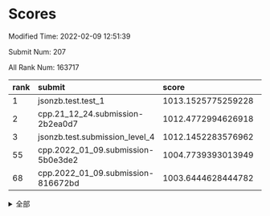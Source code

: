 # Scores

Modified Time: 2022-02-09 12:51:39

Submit Num: 207

All Rank Num: 163717

| rank |               submit               |       score        |       sigma        | pk_num |
| :--- | :--------------------------------- | :----------------- | :----------------- | :----- |
| 1    | jsonzb.test.test_1                 | 1013.1525775259228 | 0.8164961309928292 | 3165   |
| 2    | cpp.21_12_24.submission-2b2ea0d7   | 1012.4772994626918 | 0.7748697938009387 | 3165   |
| 3    | jsonzb.test.submission_level_4     | 1012.1452283576962 | 0.7938013781327111 | 3158   |
| 55   | cpp.2022_01_09.submission-5b0e3de2 | 1004.7739393013949 | 0.7246680029514863 | 3166   |
| 68   | cpp.2022_01_09.submission-816672bd | 1003.6444628444782 | 0.7422650780134017 | 3164   |


<details>
<summary>全部</summary>

| rank |                 submit                 |       score        |       sigma        | pk_num |
| :--- | :------------------------------------- | :----------------- | :----------------- | :----- |
| 1    | jsonzb.test.test_1                     | 1013.1525775259228 | 0.8164961309928292 | 3165   |
| 2    | cpp.21_12_24.submission-2b2ea0d7       | 1012.4772994626918 | 0.7748697938009387 | 3165   |
| 3    | jsonzb.test.submission_level_4         | 1012.1452283576962 | 0.7938013781327111 | 3158   |
| 4    | gobigger.level_3.submission_level_3_22 | 1011.7468095319861 | 0.765515348917729  | 3162   |
| 5    | gobigger.level_3.submission_level_3_24 | 1011.598617482265  | 0.8017293246758388 | 3159   |
| 6    | gobigger.level_3.submission_level_3_34 | 1011.2304587237767 | 0.768538852466309  | 3161   |
| 7    | gobigger.level_3.submission_level_3_19 | 1011.1385336510183 | 0.7799927014677922 | 3163   |
| 8    | gobigger.level_3.submission_level_3_30 | 1011.1152731987826 | 0.7551288928665492 | 3170   |
| 9    | gobigger.level_3.submission_level_3_43 | 1011.0665056401596 | 0.7880543733062536 | 3164   |
| 10   | gobigger.level_3.submission_level_3_29 | 1010.9946858914657 | 0.7606645803248545 | 3163   |
| 11   | gobigger.level_3.submission_level_3_6  | 1010.9665141309247 | 0.7908691078487233 | 3169   |
| 12   | gobigger.level_3.submission_level_3_5  | 1010.8161772490754 | 0.763268617550992  | 3163   |
| 13   | gobigger.level_3.submission_level_3_1  | 1010.7754969375363 | 0.762758856313494  | 3165   |
| 14   | gobigger.level_3.submission_level_3_27 | 1010.7560102189325 | 0.766407159898623  | 3163   |
| 15   | gobigger.level_3.submission_level_3_21 | 1010.730660665098  | 0.7611885379864991 | 3164   |
| 16   | gobigger.level_3.submission_level_3_48 | 1010.7020590306518 | 0.7807905580767803 | 3165   |
| 17   | gobigger.level_3.submission_level_3_38 | 1010.5869979258781 | 0.7688829457223813 | 3166   |
| 18   | gobigger.level_3.submission_level_3_28 | 1010.5472906600689 | 0.7528009004826267 | 3161   |
| 19   | gobigger.level_3.submission_level_3_18 | 1010.4365537369963 | 0.7641147899213769 | 3168   |
| 20   | gobigger.level_3.submission_level_3_36 | 1010.4221739014075 | 0.7758900717947349 | 3160   |
| 21   | gobigger.level_3.submission_level_3_25 | 1010.2879991152512 | 0.761446067907754  | 3167   |
| 22   | gobigger.level_3.submission_level_3_16 | 1010.2849621686722 | 0.7695348061706367 | 3160   |
| 23   | gobigger.level_3.submission_level_3_40 | 1010.2651447259495 | 0.7606006183541997 | 3165   |
| 24   | gobigger.level_3.submission_level_3_42 | 1010.2509689340718 | 0.7580774122159629 | 3160   |
| 25   | gobigger.level_3.submission_level_3_17 | 1010.2375106465838 | 0.7570798210893451 | 3167   |
| 26   | gobigger.level_3.submission_level_3_39 | 1010.2124780515455 | 0.745258541717873  | 3164   |
| 27   | gobigger.level_3.submission_level_3_35 | 1010.1966501044047 | 0.7636440408048232 | 3163   |
| 28   | gobigger.level_3.submission_level_3_47 | 1010.1587980109098 | 0.7636857035534541 | 3170   |
| 29   | gobigger.level_3.submission_level_3_33 | 1010.1391794794963 | 0.7588413417869745 | 3158   |
| 30   | gobigger.level_3.submission_level_3_14 | 1010.1171366226805 | 0.7436610636856621 | 3165   |
| 31   | gobigger.level_3.submission_level_3_7  | 1010.1085990652441 | 0.7330964283930889 | 3159   |
| 32   | gobigger.level_3.submission_level_3_44 | 1010.0952399561525 | 0.7317077118400049 | 3160   |
| 33   | gobigger.level_3.submission_level_3_9  | 1010.0264729439042 | 0.7497489733073355 | 3163   |
| 34   | gobigger.level_3.submission_level_3_8  | 1009.9980959483846 | 0.7710465221723523 | 3162   |
| 35   | gobigger.level_3.submission_level_3_32 | 1009.8925004690282 | 0.7590223621692582 | 3159   |
| 36   | gobigger.level_3.submission_level_3_10 | 1009.7797906275251 | 0.7643182483172587 | 3166   |
| 37   | gobigger.level_3.submission_level_3_4  | 1009.7571868573184 | 0.7488784429978684 | 3163   |
| 38   | gobigger.level_3.submission_level_3_46 | 1009.7289215705048 | 0.7534504645968653 | 3158   |
| 39   | gobigger.level_3.submission_level_3_15 | 1009.7158088926358 | 0.7716954139132498 | 3166   |
| 40   | gobigger.level_3.submission_level_3_11 | 1009.6159656081461 | 0.757674894382804  | 3164   |
| 41   | gobigger.level_3.submission_level_3_37 | 1009.5959767422486 | 0.739469925774482  | 3161   |
| 42   | gobigger.level_3.submission_level_3_41 | 1009.5427920428662 | 0.7396604672013349 | 3167   |
| 43   | gobigger.level_3.submission_level_3_2  | 1009.4790532466737 | 0.7478818149980604 | 3166   |
| 44   | gobigger.level_3.submission_level_3_0  | 1009.4777655693721 | 0.729109668189532  | 3160   |
| 45   | gobigger.level_3.submission_level_3_13 | 1009.353592663003  | 0.746905003025268  | 3161   |
| 46   | gobigger.level_3.submission_level_3_31 | 1009.3457409080773 | 0.7370337400368744 | 3163   |
| 47   | gobigger.level_3.submission_level_3_26 | 1009.2379016632052 | 0.7653095147982506 | 3165   |
| 48   | gobigger.level_3.submission_level_3_23 | 1009.1176330273307 | 0.7557910224879606 | 3166   |
| 49   | gobigger.level_3.submission_level_3_20 | 1009.0781674091165 | 0.7594107426309878 | 3160   |
| 50   | gobigger.level_3.submission_level_3_45 | 1008.7949159279576 | 0.7379195951658861 | 3169   |
| 51   | gobigger.level_3.submission_level_3_49 | 1008.7579209482786 | 0.752381546478402  | 3169   |
| 52   | gobigger.level_3.submission_level_3_12 | 1008.4443732910732 | 0.7370722478160882 | 3168   |
| 53   | gobigger.level_3.submission_level_3_3  | 1008.1142119554572 | 0.7642184748907762 | 3167   |
| 54   | gobigger.level_1.submission_level_1_21 | 1004.774418313804  | 0.7208823577356016 | 3163   |
| 55   | cpp.2022_01_09.submission-5b0e3de2     | 1004.7739393013949 | 0.7246680029514863 | 3166   |
| 56   | gobigger.level_1.submission_level_1_18 | 1004.5949835454597 | 0.7316238325898553 | 3163   |
| 57   | gobigger.level_1.submission_level_1_33 | 1004.4847579824194 | 0.7224771609249654 | 3161   |
| 58   | gobigger.level_1.submission_level_1_38 | 1004.2751225218217 | 0.7169547829218353 | 3164   |
| 59   | gobigger.level_1.submission_level_1_19 | 1004.0689572575235 | 0.7165973704584931 | 3165   |
| 60   | gobigger.level_1.submission_level_1_39 | 1004.0662944359037 | 0.7240987437374996 | 3160   |
| 61   | gobigger.level_1.submission_level_1_13 | 1004.0188749641287 | 0.7159983233079221 | 3164   |
| 62   | gobigger.level_1.submission_level_1_17 | 1003.8557840684393 | 0.725343429969629  | 3163   |
| 63   | gobigger.level_1.submission_level_1_10 | 1003.8027863960489 | 0.7212341536660477 | 3165   |
| 64   | gobigger.level_1.submission_level_1_1  | 1003.7861660030528 | 0.7038297059919232 | 3161   |
| 65   | gobigger.level_1.submission_level_1_43 | 1003.700121363462  | 0.7179227701860278 | 3162   |
| 66   | gobigger.level_1.submission_level_1_20 | 1003.672552245118  | 0.7149273623953357 | 3163   |
| 67   | gobigger.level_1.submission_level_1_41 | 1003.657943349285  | 0.7162122418683279 | 3169   |
| 68   | cpp.2022_01_09.submission-816672bd     | 1003.6444628444782 | 0.7422650780134017 | 3164   |
| 69   | gobigger.level_1.submission_level_1_34 | 1003.6261806533494 | 0.7058714257332356 | 3168   |
| 70   | gobigger.level_1.submission_level_1_40 | 1003.62199570372   | 0.7125881456504197 | 3165   |
| 71   | gobigger.level_1.submission_level_1_45 | 1003.5905653156386 | 0.723009864287382  | 3167   |
| 72   | gobigger.level_1.submission_level_1_49 | 1003.5667734392495 | 0.7269467585929286 | 3168   |
| 73   | gobigger.level_1.submission_level_1_7  | 1003.4566262389416 | 0.7117637368122567 | 3159   |
| 74   | gobigger.level_1.submission_level_1_16 | 1003.4554685561495 | 0.7279133265866922 | 3159   |
| 75   | gobigger.level_1.submission_level_1_42 | 1003.415232970185  | 0.705715702775124  | 3164   |
| 76   | gobigger.level_1.submission_level_1_8  | 1003.4123712746639 | 0.717751957812306  | 3160   |
| 77   | gobigger.level_1.submission_level_1_27 | 1003.3923658145453 | 0.7125774526366171 | 3168   |
| 78   | gobigger.level_1.submission_level_1_46 | 1003.3728525618023 | 0.7192827349307681 | 3160   |
| 79   | gobigger.level_1.submission_level_1_2  | 1003.3337304491362 | 0.7109202663374685 | 3162   |
| 80   | gobigger.level_1.submission_level_1_31 | 1003.3083508162234 | 0.7174404381726414 | 3161   |
| 81   | gobigger.level_1.submission_level_1_4  | 1003.2625516838224 | 0.7326243360666445 | 3164   |
| 82   | gobigger.level_1.submission_level_1_5  | 1003.2602089112062 | 0.7258446317013203 | 3166   |
| 83   | gobigger.level_1.submission_level_1_26 | 1003.1926356608476 | 0.7196035199096165 | 3162   |
| 84   | gobigger.level_1.submission_level_1_14 | 1003.1851936225264 | 0.7162500200594334 | 3164   |
| 85   | gobigger.level_1.submission_level_1_6  | 1003.1670141419111 | 0.7187513733379834 | 3164   |
| 86   | gobigger.level_1.submission_level_1_35 | 1003.0572291520874 | 0.7055878861456644 | 3166   |
| 87   | gobigger.level_1.submission_level_1_37 | 1003.0506825422251 | 0.7224625624604726 | 3164   |
| 88   | gobigger.level_1.submission_level_1_23 | 1003.0149614203124 | 0.7238917417279332 | 3161   |
| 89   | gobigger.level_1.submission_level_1_30 | 1002.9911148725791 | 0.7208539177440755 | 3164   |
| 90   | gobigger.level_1.submission_level_1_0  | 1002.9671581931314 | 0.7241122271559297 | 3163   |
| 91   | gobigger.level_1.submission_level_1_36 | 1002.9454795015171 | 0.7157378040610034 | 3164   |
| 92   | gobigger.level_1.submission_level_1_3  | 1002.9306816070483 | 0.7064514548944463 | 3162   |
| 93   | gobigger.level_1.submission_level_1_29 | 1002.915149833957  | 0.7135452636806209 | 3163   |
| 94   | gobigger.level_1.submission_level_1_11 | 1002.8952329674896 | 0.7212647771359791 | 3167   |
| 95   | gobigger.level_1.submission_level_1_22 | 1002.7865495850799 | 0.7170293697498755 | 3166   |
| 96   | gobigger.level_1.submission_level_1_44 | 1002.7147348873486 | 0.7073930552079571 | 3165   |
| 97   | gobigger.level_1.submission_level_1_15 | 1002.7139409705627 | 0.7266586025305152 | 3166   |
| 98   | gobigger.level_1.submission_level_1_25 | 1002.6967874913946 | 0.7046190470126382 | 3158   |
| 99   | gobigger.level_1.submission_level_1_24 | 1002.634801911807  | 0.7285078243403835 | 3164   |
| 100  | gobigger.level_1.submission_level_1_48 | 1002.5321138767043 | 0.7154225287305903 | 3165   |
| 101  | gobigger.level_1.submission_level_1_12 | 1002.4655554807275 | 0.7062258216580576 | 3160   |
| 102  | gobigger.level_1.submission_level_1_28 | 1002.4473476830975 | 0.7164333087958228 | 3167   |
| 103  | gobigger.level_1.submission_level_1_9  | 1002.3706586865022 | 0.7178237848733908 | 3160   |
| 104  | gobigger.level_1.submission_level_1_32 | 1002.1055943540882 | 0.7212216746865557 | 3166   |
| 105  | gobigger.level_1.submission_level_1_47 | 1002.0971323805632 | 0.7155339501801237 | 3165   |
| 106  | gobigger.random.submission_random_8    | 997.5110430270004  | 0.7124634696113807 | 3168   |
| 107  | gobigger.random.submission_random_30   | 997.4222962696309  | 0.7072442371727654 | 3166   |
| 108  | gobigger.random.submission_random_34   | 997.3783347824807  | 0.7276113038330595 | 3163   |
| 109  | gobigger.random.submission_random_48   | 996.8577680835264  | 0.7133294743467646 | 3164   |
| 110  | gobigger.random.submission_random_31   | 996.8470214366313  | 0.7068260423412018 | 3159   |
| 111  | gobigger.random.submission_random_12   | 996.733166490512   | 0.7083943480296754 | 3164   |
| 112  | gobigger.random.submission_random_19   | 996.6944263778303  | 0.7078432853139003 | 3163   |
| 113  | gobigger.random.submission_random_38   | 996.6195647334891  | 0.7065584725961263 | 3162   |
| 114  | gobigger.random.submission_random_42   | 996.6144208459832  | 0.713280208100923  | 3162   |
| 115  | gobigger.random.submission_random_21   | 996.5586906617757  | 0.7112912645644918 | 3160   |
| 116  | gobigger.random.submission_random_15   | 996.4933878314848  | 0.7089363579403183 | 3163   |
| 117  | gobigger.random.submission_random_26   | 996.4437459489789  | 0.7091350798295291 | 3167   |
| 118  | gobigger.random.submission_random_39   | 996.2497169863134  | 0.7222989250203007 | 3163   |
| 119  | gobigger.random.submission_random_24   | 996.2306446058487  | 0.7147087980224014 | 3163   |
| 120  | gobigger.random.submission_random_49   | 996.2194358436111  | 0.7093960318512829 | 3160   |
| 121  | gobigger.random.submission_random_27   | 996.2015294607403  | 0.7026800141869473 | 3168   |
| 122  | gobigger.random.submission_random_43   | 996.089783927263   | 0.7223218901050543 | 3163   |
| 123  | gobigger.random.submission_random_2    | 996.0825822877824  | 0.6995997747980297 | 3161   |
| 124  | gobigger.random.submission_random_0    | 996.0709540332101  | 0.7075104957737813 | 3158   |
| 125  | gobigger.random.submission_random_5    | 996.0465074326148  | 0.7019684393033123 | 3158   |
| 126  | gobigger.random.submission_random_46   | 996.0327954875439  | 0.7129701875814299 | 3165   |
| 127  | gobigger.random.submission_random_29   | 996.0147522638528  | 0.7122377244170217 | 3167   |
| 128  | gobigger.random.submission_random_33   | 995.9914591353545  | 0.7131731352250851 | 3166   |
| 129  | gobigger.random.submission_random_14   | 995.9482325419453  | 0.697358850332933  | 3157   |
| 130  | gobigger.random.submission_random_25   | 995.8424140718855  | 0.7081081796258735 | 3167   |
| 131  | gobigger.random.submission_random_36   | 995.8246747270755  | 0.7196084716167044 | 3164   |
| 132  | gobigger.random.submission_random_6    | 995.8065776199085  | 0.7221935884607164 | 3166   |
| 133  | gobigger.random.submission_random_44   | 995.7753919831605  | 0.7151120719237154 | 3160   |
| 134  | gobigger.random.submission_random_47   | 995.7582910618682  | 0.7161400917318934 | 3162   |
| 135  | gobigger.random.submission_random_35   | 995.693334807231   | 0.7068779548157746 | 3164   |
| 136  | gobigger.random.submission_random_9    | 995.6628571500282  | 0.7055056603196623 | 3165   |
| 137  | gobigger.random.submission_random_37   | 995.655414657827   | 0.7058143300936369 | 3162   |
| 138  | gobigger.random.submission_random_41   | 995.5781610988922  | 0.7211360162041749 | 3167   |
| 139  | gobigger.random.submission_random_16   | 995.5162701291182  | 0.7142594820208666 | 3158   |
| 140  | gobigger.random.submission_random_22   | 995.3101240040802  | 0.7153819032392699 | 3169   |
| 141  | gobigger.random.submission_random_11   | 995.3053211318061  | 0.7148326955513826 | 3164   |
| 142  | gobigger.random.submission_random_18   | 995.2868083829957  | 0.7105505646470384 | 3168   |
| 143  | gobigger.random.submission_random_7    | 995.2735112318046  | 0.7210977746165527 | 3156   |
| 144  | gobigger.random.submission_random_17   | 995.2560670292454  | 0.7146041851828056 | 3166   |
| 145  | gobigger.random.submission_random_3    | 995.2420850883454  | 0.7084489383335403 | 3164   |
| 146  | gobigger.random.submission_random_1    | 995.1742468340306  | 0.7045720870508134 | 3162   |
| 147  | gobigger.random.submission_random_40   | 995.1630243053313  | 0.7090482904464085 | 3162   |
| 148  | gobigger.random.submission_random_4    | 995.1473770205856  | 0.7127449419253333 | 3161   |
| 149  | gobigger.random.submission_random_10   | 994.960143925411   | 0.7330057473457436 | 3162   |
| 150  | gobigger.random.submission_random_13   | 994.9539556469158  | 0.7221958973391507 | 3165   |
| 151  | gobigger.random.submission_random_23   | 994.7003509916791  | 0.7310896980711192 | 3167   |
| 152  | gobigger.random.submission_random_32   | 994.5139839506753  | 0.7275212794660871 | 3159   |
| 153  | gobigger.random.submission_random_28   | 994.4435872511638  | 0.7111329691104886 | 3162   |
| 154  | gobigger.random.submission_random_45   | 994.2388098200421  | 0.7451303284184416 | 3164   |
| 155  | gobigger.random.submission_random_20   | 994.2332146116994  | 0.7036120201340976 | 3164   |
| 156  | gobigger.level_2.submission_level_2_36 | 993.863569126238   | 0.7436245203208729 | 3163   |
| 157  | gobigger.level_2.submission_level_2_4  | 993.7596496101969  | 0.7360115131261977 | 3165   |
| 158  | gobigger.level_2.submission_level_2_38 | 993.3732967622399  | 0.7319580134241018 | 3161   |
| 159  | gobigger.level_2.submission_level_2_25 | 993.1947004924806  | 0.7415982831508221 | 3164   |
| 160  | gobigger.level_2.submission_level_2_24 | 993.1226945278061  | 0.7309810614836804 | 3160   |
| 161  | gobigger.level_2.submission_level_2_40 | 993.0054580708526  | 0.7389431700750324 | 3163   |
| 162  | gobigger.level_2.submission_level_2_37 | 992.838440318643   | 0.7498528958888538 | 3165   |
| 163  | gobigger.level_2.submission_level_2_34 | 992.7795722063554  | 0.7618356956166025 | 3164   |
| 164  | gobigger.level_2.submission_level_2_22 | 992.7547570169507  | 0.7221726274478343 | 3159   |
| 165  | gobigger.level_2.submission_level_2_14 | 992.7173521606284  | 0.7371393541258648 | 3160   |
| 166  | gobigger.level_2.submission_level_2_32 | 992.6776402478033  | 0.7529723717627371 | 3165   |
| 167  | gobigger.level_2.submission_level_2_19 | 992.6753313716998  | 0.7388542354665489 | 3167   |
| 168  | gobigger.level_2.submission_level_2_49 | 992.4914042760697  | 0.7397866587853047 | 3160   |
| 169  | gobigger.level_2.submission_level_2_1  | 992.4741763635818  | 0.7384586763339376 | 3168   |
| 170  | gobigger.level_2.submission_level_2_2  | 992.438251050514   | 0.750234462340116  | 3164   |
| 171  | gobigger.level_2.submission_level_2_17 | 992.3554934063443  | 0.7355612394488266 | 3163   |
| 172  | gobigger.level_2.submission_level_2_39 | 992.3401272030899  | 0.7544374804849012 | 3165   |
| 173  | gobigger.level_2.submission_level_2_27 | 992.3074887767492  | 0.7386371704903878 | 3169   |
| 174  | gobigger.level_2.submission_level_2_11 | 992.2330907795871  | 0.7532093156476167 | 3166   |
| 175  | gobigger.level_2.submission_level_2_23 | 992.1610833071296  | 0.7385530865747238 | 3165   |
| 176  | gobigger.level_2.submission_level_2_10 | 992.1559394258908  | 0.7645629019511511 | 3169   |
| 177  | gobigger.level_2.submission_level_2_33 | 992.1462558814935  | 0.7536764055556424 | 3168   |
| 178  | gobigger.level_2.submission_level_2_46 | 992.1263895231632  | 0.7520927410229761 | 3163   |
| 179  | gobigger.level_2.submission_level_2_9  | 992.124932729495   | 0.7331702768633148 | 3168   |
| 180  | gobigger.level_2.submission_level_2_20 | 992.0235054486319  | 0.7352059100727296 | 3165   |
| 181  | gobigger.level_2.submission_level_2_47 | 991.9629330884163  | 0.752427432328724  | 3158   |
| 182  | gobigger.level_2.submission_level_2_0  | 991.9539030527254  | 0.7481284613472989 | 3165   |
| 183  | gobigger.level_2.submission_level_2_48 | 991.9481806055634  | 0.7388840838251716 | 3162   |
| 184  | gobigger.level_2.submission_level_2_45 | 991.8791747874373  | 0.7448572859528574 | 3159   |
| 185  | gobigger.level_2.submission_level_2_42 | 991.8346845933227  | 0.7604259396280811 | 3161   |
| 186  | gobigger.level_2.submission_level_2_5  | 991.7709898651586  | 0.7388862951067341 | 3163   |
| 187  | gobigger.level_2.submission_level_2_16 | 991.7256554422589  | 0.7535801123595605 | 3168   |
| 188  | gobigger.level_2.submission_level_2_41 | 991.666886952469   | 0.7482577821521685 | 3163   |
| 189  | gobigger.level_2.submission_level_2_12 | 991.6082419366825  | 0.7352602683917868 | 3167   |
| 190  | gobigger.level_2.submission_level_2_7  | 991.5900743332567  | 0.7371521494075747 | 3164   |
| 191  | gobigger.level_2.submission_level_2_26 | 991.4895809768052  | 0.7420185254474418 | 3164   |
| 192  | gobigger.level_2.submission_level_2_30 | 991.4269006191622  | 0.7360962592908008 | 3164   |
| 193  | gobigger.level_2.submission_level_2_8  | 991.4191039590033  | 0.7583514000900655 | 3166   |
| 194  | gobigger.level_2.submission_level_2_15 | 991.3874059324153  | 0.7731625686724135 | 3161   |
| 195  | gobigger.level_2.submission_level_2_31 | 991.378847318711   | 0.7410510115207244 | 3165   |
| 196  | gobigger.level_2.submission_level_2_29 | 991.3748294951823  | 0.7456831504650518 | 3166   |
| 197  | gobigger.level_2.submission_level_2_35 | 990.9851981119522  | 0.7818935909563342 | 3162   |
| 198  | gobigger.level_2.submission_level_2_6  | 990.9664267709937  | 0.7481498408415181 | 3160   |
| 199  | gobigger.level_2.submission_level_2_13 | 990.9199753250808  | 0.7496992062604644 | 3161   |
| 200  | gobigger.level_2.submission_level_2_18 | 990.8229727499557  | 0.7525729258055279 | 3159   |
| 201  | gobigger.level_2.submission_level_2_28 | 990.8065612800394  | 0.7573135672443675 | 3166   |
| 202  | gobigger.level_2.submission_level_2_43 | 990.7729018785041  | 0.7387718926140678 | 3169   |
| 203  | gobigger.level_2.submission_level_2_21 | 990.4428098467641  | 0.7352884552120662 | 3166   |
| 204  | gobigger.level_2.submission_level_2_44 | 990.4117086740652  | 0.7746745307195989 | 3163   |
| 205  | gobigger.level_2.submission_level_2_3  | 990.117444328109   | 0.7798487851472206 | 3164   |
| 206  | gobigger.none.submission_none_0        | 979.4872287285631  | 1.2307412225955299 | 3167   |
| 207  | gobigger.none.submission_none_1        | 978.1758244691118  | 1.3454534915546532 | 3164   |

</details>